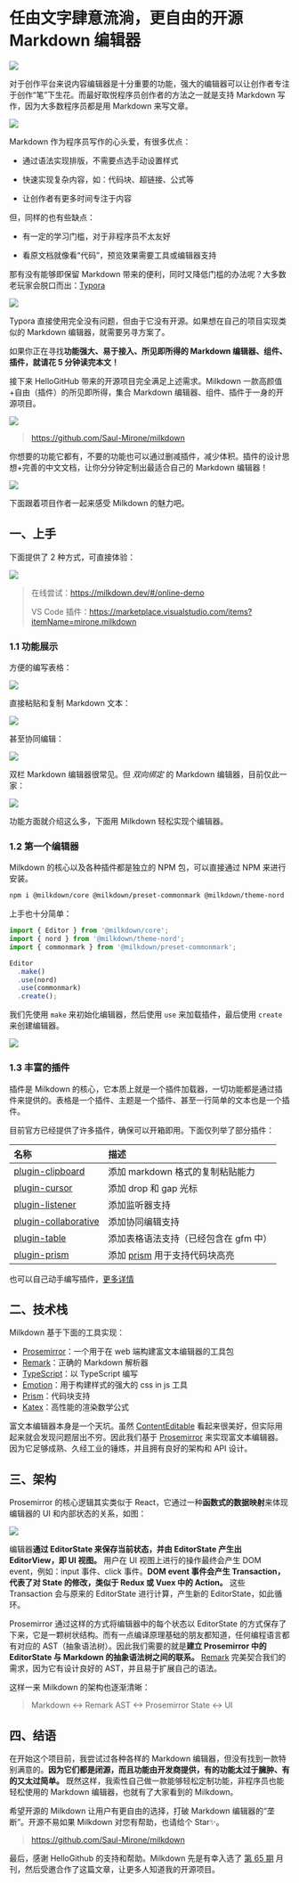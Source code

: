 # 任由文字肆意流淌，更自由的开源 Markdown 编辑器

![](cover.png)

对于创作平台来说内容编辑器是十分重要的功能，强大的编辑器可以让创作者专注于创作“笔”下生花。而最好取悦程序员创作者的方法之一就是支持 Markdown 写作，因为大多数程序员都是用 Markdown 来写文章。

![](img/1.png)

Markdown 作为程序员写作的心头爱，有很多优点：
- 通过语法实现排版，不需要点选手动设置样式

- 快速实现复杂内容，如：代码块、超链接、公式等

- 让创作者有更多时间专注于内容

但，同样的也有些缺点：

- 有一定的学习门槛，对于非程序员不太友好

- 看原文档就像看“代码”，预览效果需要工具或编辑器支持

那有没有能够即保留 Markdown 带来的便利，同时又降低门槛的办法呢？大多数老玩家会脱口而出：[Typora](https://typora.io/)

![](img/2.gif)

Typora 直接使用完全没有问题，但由于它没有开源。如果想在自己的项目实现类似的 Markdown 编辑器，就需要另寻方案了。

如果你正在寻找**功能强大、易于接入、所见即所得的 Markdown 编辑器、组件、插件，就请花 5 分钟读完本文！** 

接下来 HelloGitHub 带来的开源项目完全满足上述需求。Milkdown 一款高颜值+自由（插件）的所见即所得，集合 Markdown 编辑器、组件、插件于一身的开源项目。

![](img/3.png)

> https://github.com/Saul-Mirone/milkdown

你想要的功能它都有，不要的功能也可以通过删减插件，减少体积。插件的设计思想+完善的中文文档，让你分分钟定制出最适合自己的 Markdown 编辑器！

![](img/4.png)

下面跟着项目作者一起来感受 Milkdown 的魅力吧。


## 一、上手

下面提供了 2 种方式，可直接体验：

![](img/5.png)


> 在线尝试：https://milkdown.dev/#/online-demo
>
> VS Code 插件：https://marketplace.visualstudio.com/items?itemName=mirone.milkdown


### 1.1 功能展示

方便的编写表格：

![](img/6.gif)

直接粘贴和复制 Markdown 文本：

![](img/7.gif)

甚至协同编辑：

![](img/8.gif)

双栏 Markdown 编辑器很常见。但 *双向绑定* 的 Markdown 编辑器，目前仅此一家：

![](img/9.gif)

功能方面就介绍这么多，下面用 Milkdown 轻松实现个编辑器。

### 1.2 第一个编辑器

Milkdown 的核心以及各种插件都是独立的 NPM 包，可以直接通过 NPM 来进行安装。

```bash
npm i @milkdown/core @milkdown/preset-commonmark @milkdown/theme-nord
```

上手也十分简单：

```typescript
import { Editor } from '@milkdown/core';
import { nord } from '@milkdown/theme-nord';
import { commonmark } from '@milkdown/preset-commonmark';

Editor
  .make()
  .use(nord)
  .use(commonmark)
  .create();
```

我们先使用 `make` 来初始化编辑器，然后使用 `use` 来加载插件，最后使用 `create` 来创建编辑器。

![](img/10.gif)

### 1.3 丰富的插件
插件是 Milkdown 的核心，它本质上就是一个插件加载器，一切功能都是通过插件来提供的。表格是一个插件、主题是一个插件、甚至一行简单的文本也是一个插件。

目前官方已经提供了许多插件，确保可以开箱即用。下面仅列举了部分插件：

| 名称                                                                                             | 描述                                                       |
| :--------------------------------------------------------------------------------------------- | :------------------------------------------------------- |
| [plugin-clipboard](https://www.npmjs.com/package/@milkdown/plugin-clipboard)         | 添加 markdown 格式的复制粘贴能力                                    |
| [plugin-cursor](https://www.npmjs.com/package/@milkdown/plugin-cursor)               | 添加 drop 和 gap 光标                                         |
| [plugin-listener](https://www.npmjs.com/package/@milkdown/plugin-listener)           | 添加监听器支持                                                  |
| [plugin-collaborative](https://www.npmjs.com/package/@milkdown/plugin-collaborative) | 添加协同编辑支持                                                 |
| [plugin-table](https://www.npmjs.com/package/@milkdown/plugin-table)                 | 添加表格语法支持（已经包含在 gfm 中）                                    |
| [plugin-prism](https://www.npmjs.com/package/@milkdown/plugin-prism)                 | 添加 [prism](https://prismjs.com/) 用于支持代码块高亮               |


也可以自己动手编写插件，[更多详情](https://milkdown.dev/#/zh-hans/writing-syntax-plugins)


## 二、技术栈

Milkdown 基于下面的工具实现：

* [Prosemirror](https://prosemirror.net/)：一个用于在 web 端构建富文本编辑器的工具包
* [Remark](https://github.com/remarkjs/remark)：正确的 Markdown 解析器
* [TypeScript](https://www.typescriptlang.org/)：以 TypeScript 编写
* [Emotion](https://emotion.sh/)：用于构建样式的强大的 css in js 工具
* [Prism](https://prismjs.com/)：代码块支持
* [Katex](https://katex.org/)：高性能的渲染数学公式


富文本编辑器本身是一个天坑。虽然 [ContentEditable](https://developer.mozilla.org/zh-CN/docs/Web/Guide/HTML/Editable_content) 看起来很美好，但实际用起来就会发现问题层出不穷。因此我们基于 [Prosemirror](https://prosemirror.net/) 来实现富文本编辑器。因为它足够成熟、久经工业的锤炼，并且拥有良好的架构和 API 设计。

## 三、架构

Prosemirror 的核心逻辑其实类似于 React，它通过一种**函数式的数据映射**来体现编辑器的 UI 和内部状态的关系，如图：

![](img/11.png)

编辑器**通过 EditorState 来保存当前状态，并由 EditorState 产生出 EditorView，即 UI 视图。** 用户在 UI 视图上进行的操作最终会产生 DOM event，例如：input 事件、click 事件。**DOM event 事件会产生 Transaction，代表了对 State 的修改，类似于 Redux 或 Vuex 中的 Action。** 这些 Transaction 会与原来的 EditorState 进行计算，产生新的 EditorState，如此循环。

Prosemirror 通过这样的方式将编辑器中的每个状态以 EditorState 的方式保存了下来，它是一颗树状结构。而有一点编译原理基础的朋友都知道，任何编程语言都有对应的 AST（抽象语法树）。因此我们需要的就是**建立 Prosemirror 中的 EditorState 与 Markdown 的抽象语法树之间的联系。** [Remark](https://github.com/remarkjs/remark) 完美契合我们的需求，因为它有设计良好的 AST，并且易于扩展自己的语法。

这样一来 Milkdown 的架构也逐渐清晰：

> Markdown <-> Remark AST <-> Prosemirror State <-> UI

## 四、结语

在开始这个项目前，我尝试过各种各样的 Markdown 编辑器，但没有找到一款特别满意的。**因为它们都是闭源，而且功能由开发商提供，有的功能太过于臃肿、有的又太过简单。** 既然这样，我索性自己做一款能够轻松定制功能，非程序员也能轻松使用的 Markdown 编辑器，也就有了大家看到的 Milkdown。

希望开源的 Milkdown 让用户有更自由的选择，打破 Markdown 编辑器的“垄断”。开源不易如果 Milkdown 对您有帮助，也请给个 Star✨。

> https://github.com/Saul-Mirone/milkdown

最后，感谢 HelloGithub 的支持和帮助。Milkdown 先是有幸入选了 [第 65 期](https://mp.weixin.qq.com/s/JXYEhHWNT5CtjkidFoRyzw) 月刊，然后受邀合作了这篇文章，让更多人知道我的开源项目。


